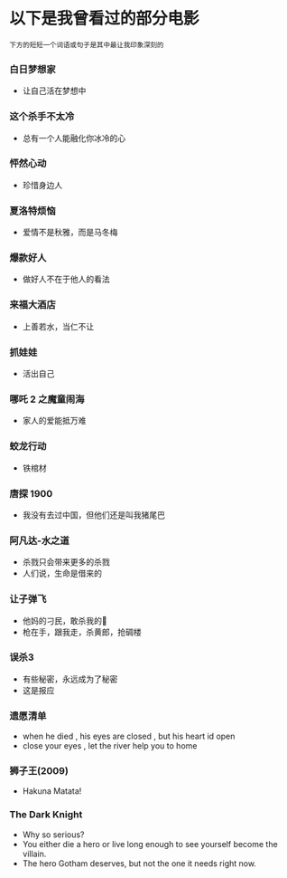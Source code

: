 # 以下是我曾看过的部分电影
`下方的短短一个词语或句子是其中最让我印象深刻的`
### 白日梦想家 
* 让自己活在梦想中
### 这个杀手不太冷 
* 总有一个人能融化你冰冷的心
### 怦然心动 
* 珍惜身边人
### 夏洛特烦恼 
* 爱情不是秋雅，而是马冬梅
### 爆款好人 
* 做好人不在于他人的看法
### 来福大酒店 
* 上善若水，当仁不让
### 抓娃娃 
* 活出自己
### 哪吒 2 之魔童闹海 
* 家人的爱能抵万难
### 蛟龙行动 
* 铁棺材
### 唐探 1900 
* 我没有去过中国，但他们还是叫我猪尾巴
### 阿凡达-水之道
* 杀戮只会带来更多的杀戮
* 人们说，生命是借来的
### 让子弹飞
* 他妈的刁民，敢杀我的🐎
* 枪在手，跟我走，杀黄郎，抢碉楼
### 误杀3
* 有些秘密，永远成为了秘密
* 这是报应
### 遗愿清单
* when he died , his eyes are closed , but his heart id open
* close your eyes , let the river help you to home
### 狮子王(2009)
* Hakuna Matata!
### The Dark Knight
* Why so serious?
* You either die a hero or live long enough to see yourself become the villain.
* The hero Gotham deserves, but not the one it needs right now.
